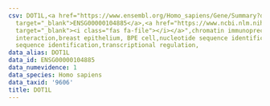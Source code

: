 ```yaml
---
csv: DOT1L,<a href="https://www.ensembl.org/Homo_sapiens/Gene/Summary?db=core;g=ENSG00000104885"
  target="_blank">ENSG00000104885</a>,<a href="https://www.ncbi.nlm.nih.gov/pubmed/22863008"
  target="_blank"><i class="fas fa-file"></i></a>",chromatin immunoprecipitation assay,direct
  interaction,breast epithelium, BPE cell,nucleotide sequence identification,nucleotide
  sequence identification,transcriptional regulation,
data_alias: DOT1L
data_id: ENSG00000104885
data_numevidence: 1
data_species: Homo sapiens
data_taxid: '9606'
title: DOT1L
---
```

